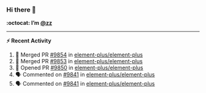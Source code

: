 ### Hi there 👋

**:octocat: I’m [@zz](https://github.com/holazz)**

---

**:zap: Recent Activity**

<!--START_SECTION:activity-->
1. 🎉 Merged PR [#9854](https://github.com/element-plus/element-plus/pull/9854) in [element-plus/element-plus](https://github.com/element-plus/element-plus)
2. 🎉 Merged PR [#9853](https://github.com/element-plus/element-plus/pull/9853) in [element-plus/element-plus](https://github.com/element-plus/element-plus)
3. 💪 Opened PR [#9850](https://github.com/element-plus/element-plus/pull/9850) in [element-plus/element-plus](https://github.com/element-plus/element-plus)
4. 🗣 Commented on [#9841](https://github.com/element-plus/element-plus/issues/9841) in [element-plus/element-plus](https://github.com/element-plus/element-plus)
5. 🗣 Commented on [#9841](https://github.com/element-plus/element-plus/issues/9841) in [element-plus/element-plus](https://github.com/element-plus/element-plus)
<!--END_SECTION:activity-->
